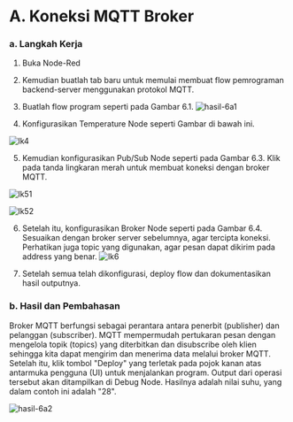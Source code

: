 # A. Koneksi MQTT Broker

### a. Langkah Kerja
  1.  Buka Node-Red
  2.  Kemudian buatlah tab baru untuk memulai membuat flow pemrograman backend-server menggunakan protokol MQTT.
  3.  Buatlah flow program seperti pada Gambar 6.1.
  ![hasil-6a1](https://github.com/FerdyRino/Embedded/assets/151800680/d79bbf3b-8f1f-42b5-82a3-aa60a971656e)



  4. Konfigurasikan Temperature Node seperti Gambar di bawah ini.
   
  ![lk4](https://github.com/FerdyRino/Embedded/assets/151800680/42d42447-15b5-4431-9a68-5fb70bb93fab)


  5. Kemudian konfigurasikan Pub/Sub Node seperti pada Gambar 6.3. Klik pada tanda lingkaran merah untuk membuat koneksi dengan broker MQTT.

   ![lk51](https://github.com/FerdyRino/Embedded/assets/151800680/daef03b8-695f-40fe-82e9-1e805202db3c)

   ![lk52](https://github.com/FerdyRino/Embedded/assets/151800680/7f87b7b8-5689-4513-85c8-a8419ca7ab98)

   6. Setelah itu, konfigurasikan Broker Node seperti pada Gambar 6.4. Sesuaikan dengan broker server sebelumnya, agar tercipta koneksi. Perhatikan juga topic yang digunakan, agar pesan dapat dikirim pada address yang benar.
    ![lk6](https://github.com/FerdyRino/Embedded/assets/151800680/8283dcbf-50e7-4ba3-a22e-5fdb6e68788c)


   7. Setelah semua telah dikonfigurasi, deploy flow dan dokumentasikan hasil
outputnya.

### b. Hasil dan Pembahasan
Broker MQTT berfungsi sebagai perantara antara penerbit (publisher) dan pelanggan (subscriber). MQTT mempermudah pertukaran pesan dengan mengelola topik (topics) yang diterbitkan dan disubscribe oleh klien sehingga kita dapat mengirim dan menerima data melalui broker MQTT. Setelah itu, klik tombol "Deploy" yang terletak pada pojok kanan atas antarmuka pengguna (UI) untuk menjalankan program. Output dari operasi tersebut akan ditampilkan di Debug Node. Hasilnya adalah nilai suhu, yang dalam contoh ini adalah "28".

![hasil-6a2](https://github.com/FerdyRino/Embedded/assets/151800680/9e86d750-c241-4beb-bf73-52e576372ac7)


